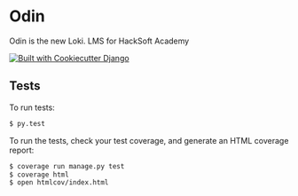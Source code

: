 # Odin

Odin is the new Loki. LMS for HackSoft Academy

[![Built with Cookiecutter Django](https://img.shields.io/badge/built%20with-Cookiecutter%20Django-ff69b4.svg)](https://github.com/pydanny/cookiecutter-django/)

## Tests

To run tests:

```bash
$ py.test
```

To run the tests, check your test coverage, and generate an HTML coverage report:

```bash
$ coverage run manage.py test
$ coverage html
$ open htmlcov/index.html
```
